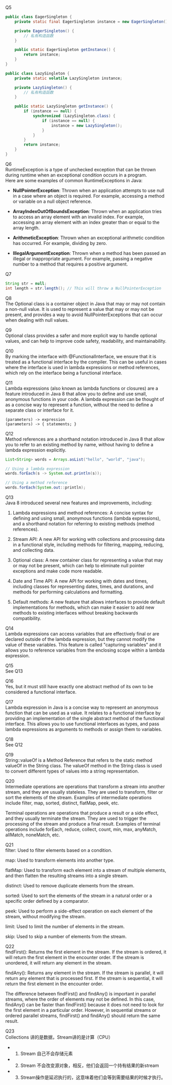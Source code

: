 Q5  
```java
public class EagerSingleton {
    private static final EagerSingleton instance = new EagerSingleton();

    private EagerSingleton() {
        // 私有构造函数
    }

    public static EagerSingleton getInstance() {
        return instance;
    }
}
```
```java
public class LazySingleton {
    private static volatile LazySingleton instance;

    private LazySingleton() {
        // 私有构造函数
    }

    public static LazySingleton getInstance() {
        if (instance == null) {
            synchronized (LazySingleton.class) {
                if (instance == null) {
                    instance = new LazySingleton();
                }
            }
        }
        return instance;
    }
}
```

Q6  
RuntimeException is a type of unchecked exception that can be thrown during runtime when an exceptional condition occurs in a program.   
Here are some examples of common RuntimeExceptions in Java:

- **NullPointerException**: Thrown when an application attempts to use null in a case where an object is required. For example, accessing a method or variable on a null object reference.

- **ArrayIndexOutOfBoundsException**: Thrown when an application tries to access an array element with an invalid index. For example, accessing an array element with an index greater than or equal to the array length.

- **ArithmeticException**: Thrown when an exceptional arithmetic condition has occurred. For example, dividing by zero.

- **IllegalArgumentException**: Thrown when a method has been passed an illegal or inappropriate argument. For example, passing a negative number to a method that requires a positive argument.

Q7  
```java
String str = null;
int length = str.length(); // This will throw a NullPointerException
```

Q8  
The Optional class is a container object in Java that may or may not contain a non-null value. It is used to represent a value that may or may not be present, and provides a way to avoid NullPointerExceptions that can occur when dealing with null values.

Q9  
Optional class provides a safer and more explicit way to handle optional values, and can help to improve code safety, readability, and maintainability.

Q10  
By marking the interface with @FunctionalInterface, we ensure that it is treated as a functional interface by the compiler. This can be useful in cases where the interface is used in lambda expressions or method references, which rely on the interface being a functional interface.

Q11  
Lambda expressions (also known as lambda functions or closures) are a feature introduced in Java 8 that allow you to define and use small, anonymous functions in your code. A lambda expression can be thought of as a concise way to represent a function, without the need to define a separate class or interface for it.
```
(parameters) -> expression
(parameters) -> { statements; }
```

Q12  
Method references are a shorthand notation introduced in Java 8 that allow you to refer to an existing method by name, without having to define a lambda expression explicitly.
```java
List<String> words = Arrays.asList("hello", "world", "java");

// Using a lambda expression
words.forEach(s -> System.out.println(s));

// Using a method reference
words.forEach(System.out::println);
```

Q13  
Java 8 introduced several new features and improvements, including:

1. Lambda expressions and method references: A concise syntax for defining and using small, anonymous functions (lambda expressions), and a shorthand notation for referring to existing methods (method references).

2. Stream API: A new API for working with collections and processing data in a functional style, including methods for filtering, mapping, reducing, and collecting data.

3. Optional class: A new container class for representing a value that may or may not be present, which can help to eliminate null pointer exceptions and make code more readable.

4. Date and Time API: A new API for working with dates and times, including classes for representing dates, times, and durations, and methods for performing calculations and formatting.

5. Default methods: A new feature that allows interfaces to provide default implementations for methods, which can make it easier to add new methods to existing interfaces without breaking backwards compatibility.

Q14  
Lambda expressions can access variables that are effectively final or are declared outside of the lambda expression, but they cannot modify the value of these variables. This feature is called "capturing variables" and it allows you to reference variables from the enclosing scope within a lambda expression.

Q15  
See Q13

Q16  
Yes, but it must still have exactly one abstract method of its own to be considered a functional interface.

Q17  
Lambda expression in Java is a concise way to represent an anonymous function that can be used as a value. It relates to a functional interface by providing an implementation of the single abstract method of the functional interface. This allows you to use functional interfaces as types, and pass lambda expressions as arguments to methods or assign them to variables.

Q18  
See Q12

Q19  
String::valueOf is a Method Reference that refers to the static method valueOf in the String class. The valueOf method in the String class is used to convert different types of values into a string representation.

Q20  
Intermediate operations are operations that transform a stream into another stream, and they are usually stateless. They are used to transform, filter or sort the elements of the stream. Examples of intermediate operations include filter, map, sorted, distinct, flatMap, peek, etc.  

Terminal operations are operations that produce a result or a side effect, and they usually terminate the stream. They are used to trigger the processing of the stream and produce a final result. Examples of terminal operations include forEach, reduce, collect, count, min, max, anyMatch, allMatch, noneMatch, etc.

Q21  
filter: Used to filter elements based on a condition.

map: Used to transform elements into another type.

flatMap: Used to transform each element into a stream of multiple elements, and then flatten the resulting streams into a single stream.

distinct: Used to remove duplicate elements from the stream.

sorted: Used to sort the elements of the stream in a natural order or a specific order defined by a comparator.

peek: Used to perform a side-effect operation on each element of the stream, without modifying the stream.

limit: Used to limit the number of elements in the stream.

skip: Used to skip a number of elements from the stream.

Q22  
findFirst(): Returns the first element in the stream. If the stream is ordered, it will return the first element in the encounter order. If the stream is unordered, it will return any element in the stream.

findAny(): Returns any element in the stream. If the stream is parallel, it will return any element that is processed first. If the stream is sequential, it will return the first element in the encounter order.  

The difference between findFirst() and findAny() is important in parallel streams, where the order of elements may not be defined. In this case, findAny() can be faster than findFirst() because it does not need to look for the first element in a particular order. However, in sequential streams or ordered parallel streams, findFirst() and findAny() should return the same result.

Q23  
Collections 讲的是数据，Stream讲的是计算（CPU）
* 1. Stream 自己不会存储元素
* 2. Stream 不会改变源对象，相反，他们会返回一个持有结果的新stream
* 3. Stream操作是延迟执行的，这意味着他们会等到需要结果的时候才执行。

